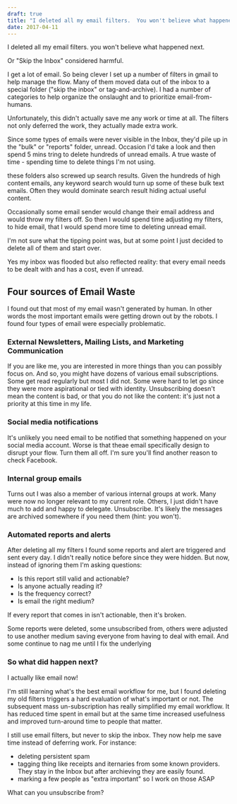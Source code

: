 ```yaml
---
draft: true
title: "I deleted all my email filters.  You won't believe what happened next."
date: 2017-04-11
---
```


I deleted all my email filters.  you won't believe what happened next.

Or "Skip the Inbox" considered harmful.

I get a lot of email.  So being clever I set up a number of filters in gmail to help manage the flow.  Many of them moved data out of the inbox to a special folder ("skip the inbox" or tag-and-archive).   I had a number of categories to help organize the onslaught and to prioritize email-from-humans.

Unfortunately, this didn't actually save me any work or time at all.  The filters not only deferred the work, they actually made extra work.

Since some types of emails were never visible in the Inbox, they'd pile up in the "bulk" or "reports" folder, unread.   Occasion I'd take a look and then spend 5 mins tring to delete hundreds of unread emails.   A true waste of time - spending time to delete things I'm not using.

 these folders also screwed up search results.  Given  the hundreds of high content emails, any keyword search would turn up some of these bulk text emails.   Often they would dominate search result hiding actual useful content.

Occasionally some email sender would change their email address and would throw my filters off.  So then I would spend time adjusting my filters, to hide email,  that I would spend more time to deleting unread email.


I'm not sure what the tipping point was, but at some point I just decided to delete all of them and start over.

Yes my inbox was flooded but also reflected reality: that every email needs to be dealt with and has a cost, even if unread.



## Four sources of Email Waste

I found out that most of my email wasn't generated by human.  In other words the most important emails were getting drown out by the robots.   I found four types of email were especially problematic.

### External Newsletters, Mailing Lists, and Marketing Communication

If you are like me, you are interested in more things than you can possibly focus on.  And so, you might have dozens of various email subscriptions.  Some get read regularly but most I did not.  Some were hard to let go since they were more aspirational or tied with identity.  Unsubscribing doesn't mean the content is bad, or that you do not like the content: it's just not a priority at this time in my life.

### Social media notifications

It's unlikely you need email to be notified that something happened on your social media account. Worse is that theae email specifically design to disrupt your flow.  Turn them all off.  I'm sure you'll find another reason to check Facebook.

### Internal group emails

Turns out I was also a member of various internal groups at work.  Many were now no longer relevant to my current role.  Others, I just didn't have much to add and happy to delegate. Unsubscribe.  It's likely the messages are archived somewhere if you need them (hint: you won't).

### Automated reports and alerts

After deleting all my filters I found some reports and alert are triggered and sent every day.  I didn't really notice before since they were hidden.  But now, instead of ignoring them I'm asking questions:

* Is this report still valid and actionable?
* Is anyone actually reading it?
* Is the frequency correct?
* Is email the right medium?

If every report that comes in isn't actionable, then it's broken.

Some reports were deleted, some unsubscribed from, others were adjusted to use another medium saving everyone from having to deal with email.  And some continue to nag me until I fix the underlying 

### So what did happen next?

I actually like email now!

I'm still learning what's the best email workflow for me, but I found deleting my old filters triggers a hard evaluation of what's important or not.  The subsequent mass un-subscription has really simplified my email workflow.  It has reduced time spent in email but at the same time increased usefulness and improved turn-around time to people that matter.

I still use email filters, but never to skip the inbox.  They now help me save time instead of deferring work.  For instance:

* deleting persistent spam
* tagging thing like receipts and iternaries from some known providers.  They stay in the Inbox but after archieving they are easily found.
* marking a few people as "extra important" so I work on those ASAP

What can you unsubscribe from?
